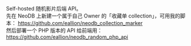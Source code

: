 <p>Self-hosted 随机影片后端 API。<br />先在 NeoDB 上新建一个属于自己 Owner 的「收藏单 collection」，可用我的脚本： <a href="https://github.com/eallion/neodb_collection_marker" target="_blank" rel="nofollow noopener" translate="no"><span class="invisible">https://</span><span class="ellipsis">github.com/eallion/neodb_colle</span><span class="invisible">ction_marker</span></a><br />然后部署一个 PHP 版本的 API 给前端用： <a href="https://github.com/eallion/neodb_random_php_api" target="_blank" rel="nofollow noopener" translate="no"><span class="invisible">https://</span><span class="ellipsis">github.com/eallion/neodb_rando</span><span class="invisible">m_php_api</span></a></p>